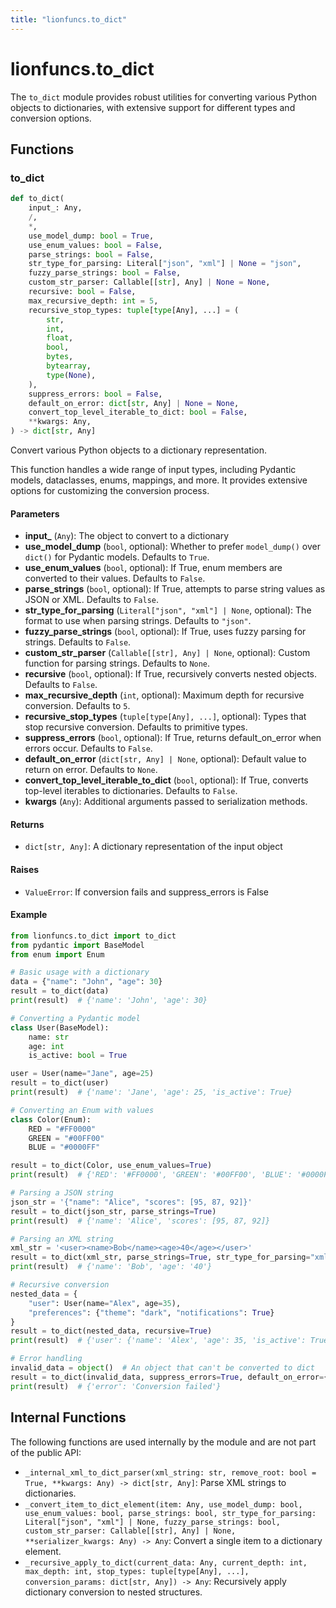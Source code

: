```yaml
---
title: "lionfuncs.to_dict"
---
```


# lionfuncs.to_dict

The `to_dict` module provides robust utilities for converting various Python objects to dictionaries, with extensive support for different types and conversion options.

## Functions

### to_dict

```python
def to_dict(
    input_: Any,
    /,
    *,
    use_model_dump: bool = True,
    use_enum_values: bool = False,
    parse_strings: bool = False,
    str_type_for_parsing: Literal["json", "xml"] | None = "json",
    fuzzy_parse_strings: bool = False,
    custom_str_parser: Callable[[str], Any] | None = None,
    recursive: bool = False,
    max_recursive_depth: int = 5,
    recursive_stop_types: tuple[type[Any], ...] = (
        str,
        int,
        float,
        bool,
        bytes,
        bytearray,
        type(None),
    ),
    suppress_errors: bool = False,
    default_on_error: dict[str, Any] | None = None,
    convert_top_level_iterable_to_dict: bool = False,
    **kwargs: Any,
) -> dict[str, Any]
```

Convert various Python objects to a dictionary representation.

This function handles a wide range of input types, including Pydantic models, dataclasses, enums, mappings, and more. It provides extensive options for customizing the conversion process.

#### Parameters

- **input_** (`Any`): The object to convert to a dictionary
- **use_model_dump** (`bool`, optional): Whether to prefer `model_dump()` over `dict()` for Pydantic models. Defaults to `True`.
- **use_enum_values** (`bool`, optional): If True, enum members are converted to their values. Defaults to `False`.
- **parse_strings** (`bool`, optional): If True, attempts to parse string values as JSON or XML. Defaults to `False`.
- **str_type_for_parsing** (`Literal["json", "xml"] | None`, optional): The format to use when parsing strings. Defaults to `"json"`.
- **fuzzy_parse_strings** (`bool`, optional): If True, uses fuzzy parsing for strings. Defaults to `False`.
- **custom_str_parser** (`Callable[[str], Any] | None`, optional): Custom function for parsing strings. Defaults to `None`.
- **recursive** (`bool`, optional): If True, recursively converts nested objects. Defaults to `False`.
- **max_recursive_depth** (`int`, optional): Maximum depth for recursive conversion. Defaults to `5`.
- **recursive_stop_types** (`tuple[type[Any], ...]`, optional): Types that stop recursive conversion. Defaults to primitive types.
- **suppress_errors** (`bool`, optional): If True, returns default_on_error when errors occur. Defaults to `False`.
- **default_on_error** (`dict[str, Any] | None`, optional): Default value to return on error. Defaults to `None`.
- **convert_top_level_iterable_to_dict** (`bool`, optional): If True, converts top-level iterables to dictionaries. Defaults to `False`.
- **kwargs** (`Any`): Additional arguments passed to serialization methods.

#### Returns

- `dict[str, Any]`: A dictionary representation of the input object

#### Raises

- `ValueError`: If conversion fails and suppress_errors is False

#### Example

```python
from lionfuncs.to_dict import to_dict
from pydantic import BaseModel
from enum import Enum

# Basic usage with a dictionary
data = {"name": "John", "age": 30}
result = to_dict(data)
print(result)  # {'name': 'John', 'age': 30}

# Converting a Pydantic model
class User(BaseModel):
    name: str
    age: int
    is_active: bool = True

user = User(name="Jane", age=25)
result = to_dict(user)
print(result)  # {'name': 'Jane', 'age': 25, 'is_active': True}

# Converting an Enum with values
class Color(Enum):
    RED = "#FF0000"
    GREEN = "#00FF00"
    BLUE = "#0000FF"

result = to_dict(Color, use_enum_values=True)
print(result)  # {'RED': '#FF0000', 'GREEN': '#00FF00', 'BLUE': '#0000FF'}

# Parsing a JSON string
json_str = '{"name": "Alice", "scores": [95, 87, 92]}'
result = to_dict(json_str, parse_strings=True)
print(result)  # {'name': 'Alice', 'scores': [95, 87, 92]}

# Parsing an XML string
xml_str = '<user><name>Bob</name><age>40</age></user>'
result = to_dict(xml_str, parse_strings=True, str_type_for_parsing="xml")
print(result)  # {'name': 'Bob', 'age': '40'}

# Recursive conversion
nested_data = {
    "user": User(name="Alex", age=35),
    "preferences": {"theme": "dark", "notifications": True}
}
result = to_dict(nested_data, recursive=True)
print(result)  # {'user': {'name': 'Alex', 'age': 35, 'is_active': True}, 'preferences': {'theme': 'dark', 'notifications': True}}

# Error handling
invalid_data = object()  # An object that can't be converted to dict
result = to_dict(invalid_data, suppress_errors=True, default_on_error={"error": "Conversion failed"})
print(result)  # {'error': 'Conversion failed'}
```

## Internal Functions

The following functions are used internally by the module and are not part of the public API:

- `_internal_xml_to_dict_parser(xml_string: str, remove_root: bool = True, **kwargs: Any) -> dict[str, Any]`: Parse XML strings to dictionaries.
- `_convert_item_to_dict_element(item: Any, use_model_dump: bool, use_enum_values: bool, parse_strings: bool, str_type_for_parsing: Literal["json", "xml"] | None, fuzzy_parse_strings: bool, custom_str_parser: Callable[[str], Any] | None, **serializer_kwargs: Any) -> Any`: Convert a single item to a dictionary element.
- `_recursive_apply_to_dict(current_data: Any, current_depth: int, max_depth: int, stop_types: tuple[type[Any], ...], conversion_params: dict[str, Any]) -> Any`: Recursively apply dictionary conversion to nested structures.